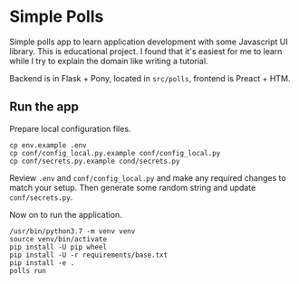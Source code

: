 # Simple Polls

Simple polls app to learn application development with some Javascript UI library. This is educational project. I found that it's easiest for me to learn while I try to explain the domain like writing a tutorial.

Backend is in Flask + Pony, located in ``src/polls``, frontend is Preact + HTM.

## Run the app

Prepare local configuration files.

```shell
cp env.example .env
cp conf/config_local.py.example conf/config_local.py
cp conf/secrets.py.example cond/secrets.py
```

Review `.env` and `conf/config_local.py` and make any required changes to match your setup. Then generate some random string and update `conf/secrets.py`.

Now on to run the application.

```shell
/usr/bin/python3.7 -m venv venv
source venv/bin/activate
pip install -U pip wheel
pip install -U -r requirements/base.txt
pip install -e .
polls run
```

